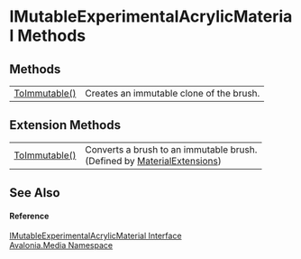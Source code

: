 # IMutableExperimentalAcrylicMaterial Methods




## Methods
<table>
<tr>
<td><a href="M_Avalonia_Media_IMutableExperimentalAcrylicMaterial_ToImmutable">ToImmutable()</a></td>
<td>Creates an immutable clone of the brush.</td>
</tr>
</table>

## Extension Methods
<table>
<tr>
<td><a href="M_Avalonia_Media_MaterialExtensions_ToImmutable">ToImmutable()</a></td>
<td>Converts a brush to an immutable brush.<br />(Defined by <a href="T_Avalonia_Media_MaterialExtensions">MaterialExtensions</a>)</td>
</tr>
</table>

## See Also


#### Reference
<a href="T_Avalonia_Media_IMutableExperimentalAcrylicMaterial">IMutableExperimentalAcrylicMaterial Interface</a>  
<a href="N_Avalonia_Media">Avalonia.Media Namespace</a>  
